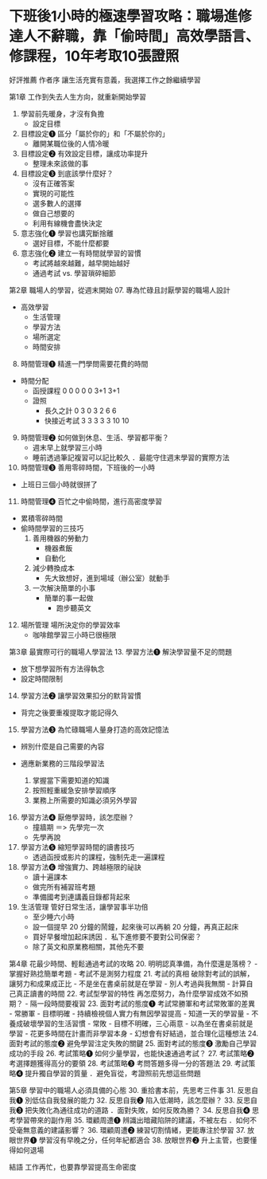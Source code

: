 # 下班後1小時的極速學習攻略：職場進修達人不辭職，靠「偷時間」高效學語言、修課程，10年考取10張證照
好評推薦
作者序 讓生活充實有意義，我選擇工作之餘繼續學習

第1章 工作到失去人生方向，就重新開始學習
01. 學習前先暖身，才沒有負擔
    - 設定目標
02. 目標設定❶ 區分「屬於你的」和「不屬於你的」
    - 離開某職位後的人情冷暖
03. 目標設定❷ 有效設定目標，讓成功率提升
    - 整理未來該做的事
04. 目標設定❸ 到底該學什麼好？
    - 沒有正確答案
    - 實現的可能性
    - 選多數人的選擇
    - 做自己想要的
    - 利用有線機會盡快決定
05. 意志強化❶ 學習也講究斷捨離
    - 選好目標，不能什麼都要
06. 意志強化❷ 建立一有時間就學習的習慣
    - 考試將越來越難，越早開始越好
    - 通過考試 vs. 學習瑣碎細節

第2章 職場人的學習，從週末開始
07. 專為忙碌且討厭學習的職場人設計
- 高效學習
    - 生活管理
    - 學習方法
    - 場所選定
    - 時間安排
08. 時間管理❶ 精進一門學問需要花費的時間
- 時間分配
    - 函授課程 0 0 0 0 0 3+1 3+1
    - 證照 
        - 長久之計 0 3 0 3 2 6 6
        - 快接近考試 3 3 3 3 3 10 10 
09. 時間管理❷ 如何做到休息、生活、學習都平衡？
    - 週末早上就學習三小時
    - 睡前透過筆記複習可以記比較久
．最能守住週末學習的實際方法
10. 時間管理❸ 善用零碎時間，下班後的一小時
- 上班日三個小時就很拼了
11. 時間管理❹ 百忙之中偷時間，進行高密度學習
- 累積零碎時間
- 偷時間學習的三技巧
    1. 善用機器的勞動力
        - 機器煮飯
        - 自動化
    2. 減少轉換成本
        - 先大致想好，進到場域（辦公室）就動手
    3. 一次解決簡單的小事
        - 簡單的事一起做
            - 跑步聽英文
12. 場所管理 場所決定你的學習效率
    - 咖啡館學習三小時已很極限

第3章 最實際可行的職場人學習法
13. 學習方法❶ 解決學習量不足的問題
- 放下想學習所有方法得執念
- 設定時間限制
14. 學習方法❷ 讓學習效果扣分的默背習慣
- 背完之後要重複提取才能記得久
15. 學習方法❸ 為忙碌職場人量身打造的高效記憶法
- 辨別什麼是自己需要的內容

- 適應新業務的三階段學習法
    1. 掌握當下需要知道的知識
    2. 按照輕重緩急安排學習順序
    3. 業務上所需要的知識必須另外學習
16. 學習方法❹ 厭倦學習時，該怎麼辦？
    - 撞牆期 ＝> 先學完一次
    - 先學再說
17. 學習方法❺ 縮短學習時間的讀書技巧
    - 透過函授或影片的課程，強制先走一遍課程
18. 學習方法❻ 增強實力、跨越極限的祕訣
    - 讀十遍課本
    - 做完所有補習班考題
    - 準備國考到連講義目錄都背起來
19. 生活管理 管好日常生活，讓學習事半功倍
    - 至少睡六小時
    - 設一個提早 20 分鐘的鬧鐘，起來後可以再躺 20 分鐘，再真正起床
    - 買好早餐增加起床誘因
．私下進修要不要對公司保密？
    - 除了英文和原業務相關，其他先不要

第4章 花最少時間、輕鬆通過考試的攻略
20. 明明認真準備，為什麼還是落榜？
    - 掌握好熟捻簡單考題
    - 考試不是測努力程度
21. 考試的真相 破除對考試的誤解，讓努力和成果成正比
    - 不是坐在書桌前就是在學習
    - 別人考過與我無關
    - 計算自己真正讀書的時間
22. 考試型學習的特性 再怎麼努力，為什麼學習成效不如預期？
    - 隔一段時間要複習
23. 面對考試的態度❶ 考試常勝軍和考試常敗軍的差異
    - 常勝軍
        - 目標明確
        - 持續檢視個人實力有無因學習提高
        - 知道一天的學習量
        - 不養成破壞學習的生活習慣
    - 常敗
        - 目標不明確，三心兩意
        - 以為坐在書桌前就是學習
        - 花更多時間在計畫而非學習本身
        - 幻想會有好結過，並合理化這種想法
24. 面對考試的態度❷ 避免學習注定失敗的關鍵
25. 面對考試的態度❸ 激勵自己學習成功的手段
26. 考試策略❶ 如何少量學習，也能快速通過考試？
27. 考試策略❷ 考選擇題獲得高分的要領
28. 考試策略❸ 考問答題多得一分的答題法
29. 考試策略❹ 提升獨自學習的質量
．避免盲從，考證照前先想這些問題

第5章 學習中的職場人必須具備的心態
30. 重拾書本前，先思考三件事
31. 反思自我❶ 別低估自我發展的能力
32. 反思自我❷ 陷入低潮時，該怎麼辦？
33. 反思自我❸ 把失敗化為通往成功的道路
．面對失敗，如何反敗為勝？
34. 反思自我❹ 思考學習帶來的副作用
35. 環顧周遭❶ 辨識出暗藏陷阱的建議，不被左右
．如何不受毫無意義的建議影響？
36. 環顧周遭❷ 練習切割情緒，更能專注於學習
37. 放眼世界❶ 學習沒有早晚之分，任何年紀都適合
38. 放眼世界❷ 升上主管，也要懂得如何退場

結語 工作再忙，也要靠學習提高生命密度
